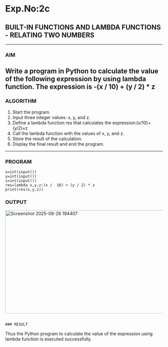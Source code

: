 # Exp.No:2c
## BUILT-IN FUNCTIONS AND LAMBDA FUNCTIONS - RELATING TWO NUMBERS

---

### AIM  
Write a program in Python to calculate the value of the following expression by using lambda function.
The expression is -(x / 10) + (y / 2) * z
---

### ALGORITHM

1. Start the program.
2. Input three integer values: x, y, and z.
3. Define a lambda function res that calculates the expression:(x/10)+(y/2)×z
4. Call the lambda function with the values of x, y, and z.
5. Store the result of the calculation.
6. Display the final result and end the program.
---

### PROGRAM

```
x=int(input())
y=int(input())
z=int(input())
res=lambda x,y,z:(x /  10) + (y / 2) * z
print(res(x,y,z))
```

### OUTPUT

<img width="1025" height="330" alt="Screenshot 2025-08-26 194407" src="https://github.com/user-attachments/assets/b898bad5-4b0f-4b59-9e62-5488b2e8a0af" />


```

### RESULT

```
Thus the Python program to calculate the value of the expression using lambda function is executed successfully.

```
